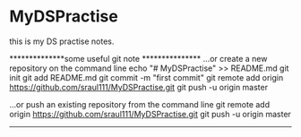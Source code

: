 # MyDSPractise

this is my DS practise notes.


**************some useful git note ***************
…or create a new repository on the command line
echo "# MyDSPractise" >> README.md
git init
git add README.md
git commit -m "first commit"
git remote add origin https://github.com/sraul111/MyDSPractise.git
git push -u origin master

…or push an existing repository from the command line
git remote add origin https://github.com/sraul111/MyDSPractise.git
git push -u origin master
**************************************************
